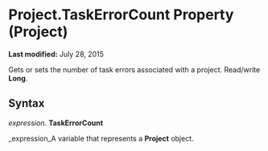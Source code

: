 
# Project.TaskErrorCount Property (Project)

 **Last modified:** July 28, 2015

Gets or sets the number of task errors associated with a project. Read/write  **Long**.

## Syntax

 _expression_. **TaskErrorCount**

 _expression_A variable that represents a  **Project** object.

